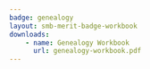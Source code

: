 ```yaml
---
badge: genealogy
layout: smb-merit-badge-workbook
downloads:
    - name: Genealogy Workbook
      url: genealogy-workbook.pdf
---
```

